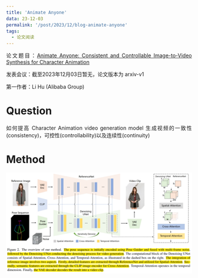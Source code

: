 ```yaml
---
title: 'Animate Anyone'
data: 23-12-03
permalink: '/post/2023/12/blog-animate-anyone'
tags:
  - 论文阅读
---
```


<p style="text-align:justify; text-justify:inter-ideograph;"> 论文题目：<a href="https://arxiv.org/abs/2311.17117" target="_blank" title="Animate Anyone">Animate Anyone: Consistent and Controllable Image-to-Video Synthesis for Character Animation</a></p>

<p style="text-align:justify; text-justify:inter-ideograph;">发表会议：截至2023年12月03日暂无，论文版本为 arxiv-v1</p>

<p style="text-align:justify; text-justify:inter-ideograph;">第一作者：Li Hu (Alibaba Group)</p>

Question
===

<p style="text-align:justify; text-justify:inter-ideograph;">如何提高 Character Animation video generation model 生成视频的一致性(consistency)，可控性(controllability)以及连续性(continuity)</p>

Method
===

![Animate Anyone](/images/paper_Animate-Anyone.png)

<p style="text-align:justify; text-justify:inter-ideograph;"></p>